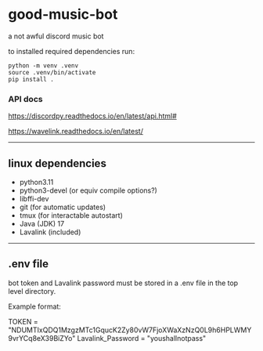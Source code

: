 # good-music-bot
a not awful discord music bot

to installed required dependencies run:
```
python -m venv .venv
source .venv/bin/activate
pip install .
```

### API docs
https://discordpy.readthedocs.io/en/latest/api.html#

https://wavelink.readthedocs.io/en/latest/


--------------------------------------------------------

## linux dependencies ##

* python3.11
* python3-devel (or equiv compile options?)
* libffi-dev
* git (for automatic updates)
* tmux (for interactable autostart)
* Java (JDK) 17
* Lavalink (included)


--------------------------------------------------------

## .env file ##

bot token and Lavalink password must be stored in a .env file in the top level directory.

Example format:

TOKEN = "NDUMTIxQDQ1MzgzMTc1GqucK2Zy80vW7FjoXWaXzNzQ0L9h6HPLWMY9vrYCq8eX39BiZYo"
Lavalink_Password = "youshallnotpass"
